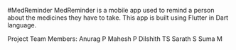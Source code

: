 #MedReminder
MedReminder is a mobile app used to remind a person about the medicines they have to take. This app is built using Flutter in Dart language.

Project Team Members:
Anurag P
Mahesh P
Dilshith TS
Sarath S
Suma M
